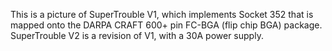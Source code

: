 This is a picture of SuperTrouble V1, which implements Socket 352 that is mapped onto the DARPA CRAFT 600+ pin FC-BGA (flip chip BGA) package.
SuperTrouble V2 is a revision of V1, with a 30A power supply.
